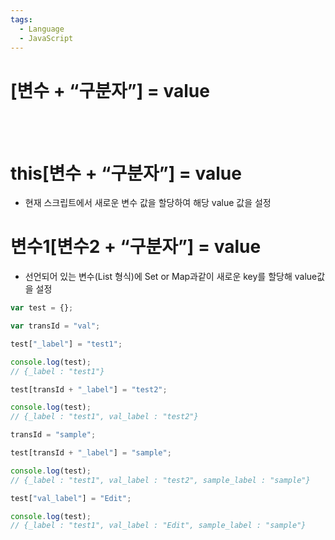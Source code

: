 ```yaml
---
tags:
  - Language
  - JavaScript
---
```


# [변수 + “구분자”] = value
<br>
<br>

# this[변수 + “구분자”] = value

- 현재 스크립트에서 새로운 변수 값을 할당하여 해당 value 값을 설정

# 변수1[변수2 + “구분자”] = value

- 선언되어 있는 변수(List 형식)에 Set or Map과같이 새로운 key를 할당해 value값을 설정

```jsx
var test = {};

var transId = "val";

test["_label"] = "test1";

console.log(test);
// {_label : "test1"}

test[transId + "_label"] = "test2";

console.log(test);
// {_label : "test1", val_label : "test2"}

transId = "sample";

test[transId + "_label"] = "sample";

console.log(test);
// {_label : "test1", val_label : "test2", sample_label : "sample"}

test["val_label"] = "Edit";

console.log(test);
// {_label : "test1", val_label : "Edit", sample_label : "sample"}
```